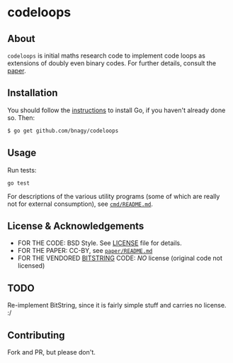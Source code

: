 # codeloops

## About

`codeloops` is initial maths research code to implement code loops as extensions of doubly even binary codes. For further details, consult the [paper](paper/README.md).

## Installation

You should follow the [instructions](https://golang.org/doc/install) to
install Go, if you haven't already done so. Then:
```bash
$ go get github.com/bnagy/codeloops
```

## Usage

Run tests:

```
go test
```

For descriptions of the various utility programs (some of which are really not for external consumption), see [`cmd/README.md`](cmd/README.md).

## License & Acknowledgements

- FOR THE CODE: BSD Style. See [LICENSE](LICENSE.md) file for details.
- FOR THE PAPER: CC-BY, see [`paper/README.md`](paper/README.md)
- FOR THE VENDORED [BITSTRING](BitString/README.md) CODE: _NO_ license (original code not licensed)

## TODO

Re-implement BitString, since it is fairly simple stuff and carries no license. :/

## Contributing

Fork and PR, but please don't.
